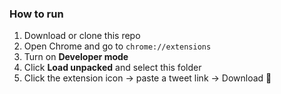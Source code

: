 ### How to run
1. Download or clone this repo  
2. Open Chrome and go to `chrome://extensions`  
3. Turn on **Developer mode**  
4. Click **Load unpacked** and select this folder  
5. Click the extension icon → paste a tweet link → Download 🎥
